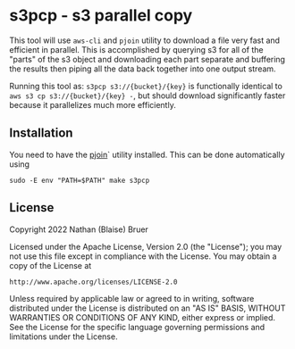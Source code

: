 # s3pcp - s3 parallel copy
This tool will use `aws-cli` and `pjoin` utility to download a file very fast and efficient in parallel. This is accomplished by querying s3 for all of the "parts" of the s3 object and downloading each part separate and buffering the results then piping all the data back together into one output stream.

Running this tool as: `s3pcp s3://{bucket}/{key}` is functionally identical to `aws s3 cp s3://{bucket}/{key} -`, but should download significantly faster because it parallelizes much more efficiently.

## Installation
You need to have the [pjoin](https://github.com/allada/putils/tree/master/pjoin)` utility installed. This can be done automatically using
```
sudo -E env "PATH=$PATH" make s3pcp
```

## License
Copyright 2022 Nathan (Blaise) Bruer

Licensed under the Apache License, Version 2.0 (the "License");
you may not use this file except in compliance with the License.
You may obtain a copy of the License at

    http://www.apache.org/licenses/LICENSE-2.0

Unless required by applicable law or agreed to in writing, software
distributed under the License is distributed on an "AS IS" BASIS,
WITHOUT WARRANTIES OR CONDITIONS OF ANY KIND, either express or implied.
See the License for the specific language governing permissions and
limitations under the License.
